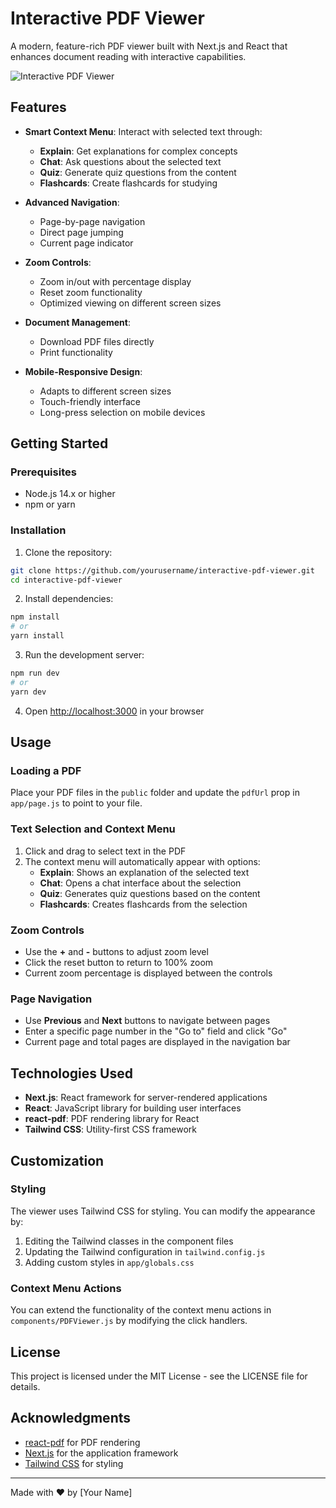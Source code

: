 # Interactive PDF Viewer

A modern, feature-rich PDF viewer built with Next.js and React that enhances document reading with interactive capabilities.

![Interactive PDF Viewer](https://via.placeholder.com/800x450.png?text=Interactive+PDF+Viewer)

## Features

- **Smart Context Menu**: Interact with selected text through:
  - **Explain**: Get explanations for complex concepts
  - **Chat**: Ask questions about the selected text
  - **Quiz**: Generate quiz questions from the content
  - **Flashcards**: Create flashcards for studying

- **Advanced Navigation**:
  - Page-by-page navigation
  - Direct page jumping
  - Current page indicator

- **Zoom Controls**:
  - Zoom in/out with percentage display
  - Reset zoom functionality
  - Optimized viewing on different screen sizes

- **Document Management**:
  - Download PDF files directly
  - Print functionality

- **Mobile-Responsive Design**:
  - Adapts to different screen sizes
  - Touch-friendly interface
  - Long-press selection on mobile devices

## Getting Started

### Prerequisites

- Node.js 14.x or higher
- npm or yarn

### Installation

1. Clone the repository:
```bash
git clone https://github.com/yourusername/interactive-pdf-viewer.git
cd interactive-pdf-viewer
```

2. Install dependencies:
```bash
npm install
# or
yarn install
```

3. Run the development server:
```bash
npm run dev
# or
yarn dev
```

4. Open [http://localhost:3000](http://localhost:3000) in your browser

## Usage

### Loading a PDF

Place your PDF files in the `public` folder and update the `pdfUrl` prop in `app/page.js` to point to your file.

### Text Selection and Context Menu

1. Click and drag to select text in the PDF
2. The context menu will automatically appear with options:
   - **Explain**: Shows an explanation of the selected text
   - **Chat**: Opens a chat interface about the selection
   - **Quiz**: Generates quiz questions based on the content
   - **Flashcards**: Creates flashcards from the selection

### Zoom Controls

- Use the **+** and **-** buttons to adjust zoom level
- Click the reset button to return to 100% zoom
- Current zoom percentage is displayed between the controls

### Page Navigation

- Use **Previous** and **Next** buttons to navigate between pages
- Enter a specific page number in the "Go to" field and click "Go"
- Current page and total pages are displayed in the navigation bar

## Technologies Used

- **Next.js**: React framework for server-rendered applications
- **React**: JavaScript library for building user interfaces
- **react-pdf**: PDF rendering library for React
- **Tailwind CSS**: Utility-first CSS framework

## Customization

### Styling

The viewer uses Tailwind CSS for styling. You can modify the appearance by:

1. Editing the Tailwind classes in the component files
2. Updating the Tailwind configuration in `tailwind.config.js`
3. Adding custom styles in `app/globals.css`

### Context Menu Actions

You can extend the functionality of the context menu actions in `components/PDFViewer.js` by modifying the click handlers.

## License

This project is licensed under the MIT License - see the LICENSE file for details.

## Acknowledgments

- [react-pdf](https://github.com/wojtekmaj/react-pdf) for PDF rendering
- [Next.js](https://nextjs.org/) for the application framework
- [Tailwind CSS](https://tailwindcss.com/) for styling

---

Made with ❤️ by [Your Name]
